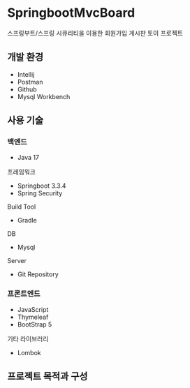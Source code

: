 # SpringbootMvcBoard
스프링부트/스프링 시큐리티을 이용한 회원가입 게시판 토이 프로젝트


## 개발 환경
 + Intellij
 + Postman
 + Github
 + Mysql Workbench

## 사용 기술

### 백엔드
 + Java 17

프레임워크
 + Springboot 3.3.4
 + Spring Security

Build Tool
 + Gradle

DB
 + Mysql

Server
 + Git Repository

### 프론트엔드

+ JavaScript
+ Thymeleaf
+ BootStrap 5

기타 라이브러리
+ Lombok

## 프로젝트 목적과 구성
